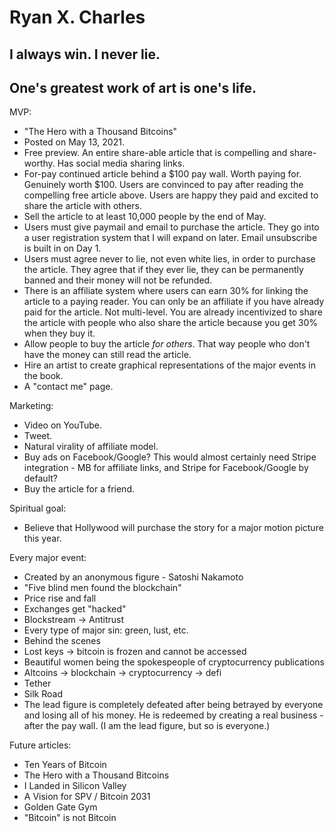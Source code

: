 Ryan X. Charles
===============

I always win. I never lie.
--------------------------

One's greatest work of art is one's life.
-----------------------------------------

MVP:
- "The Hero with a Thousand Bitcoins"
- Posted on May 13, 2021.
- Free preview. An entire share-able article that is compelling and
  share-worthy. Has social media sharing links.
- For-pay continued article behind a $100 pay wall. Worth paying for. Genuinely
  worth $100. Users are convinced to pay after reading the compelling free
  article above. Users are happy they paid and excited to share the article
  with others.
- Sell the article to at least 10,000 people by the end of May.
- Users must give paymail and email to purchase the article. They go into a
  user registration system that I will expand on later. Email unsubscribe is
  built in on Day 1.
- Users must agree never to lie, not even white lies, in order to purchase the
  article. They agree that if they ever lie, they can be permanently banned and
  their money will not be refunded.
- There is an affiliate system where users can earn 30% for linking the article
  to a paying reader. You can only be an affiliate if you have already paid for
  the article. Not multi-level. You are already incentivized to share the
  article with people who also share the article because you get 30% when they
  buy it.
- Allow people to buy the article *for others*. That way people who don't have
  the money can still read the article.
- Hire an artist to create graphical representations of the major events in the
  book.
- A "contact me" page.

Marketing:
- Video on YouTube.
- Tweet.
- Natural virality of affiliate model.
- Buy ads on Facebook/Google? This would almost certainly need Stripe
  integration - MB for affiliate links, and Stripe for Facebook/Google by
  default?
- Buy the article for a friend.

Spiritual goal:
- Believe that Hollywood will purchase the story for a major motion picture
  this year.

Every major event:
- Created by an anonymous figure - Satoshi Nakamoto
- "Five blind men found the blockchain"
- Price rise and fall
- Exchanges get "hacked"
- Blockstream -> Antitrust
- Every type of major sin: green, lust, etc.
- Behind the scenes
- Lost keys -> bitcoin is frozen and cannot be accessed
- Beautiful women being the spokespeople of cryptocurrency publications
- Altcoins -> blockchain -> cryptocurrency -> defi
- Tether
- Silk Road
- The lead figure is completely defeated after being betrayed by everyone and
  losing all of his money. He is redeemed by creating a real business - after
  the pay wall. (I am the lead figure, but so is everyone.)

Future articles:
- Ten Years of Bitcoin
- The Hero with a Thousand Bitcoins
- I Landed in Silicon Valley
- A Vision for SPV / Bitcoin 2031
- Golden Gate Gym
- "Bitcoin" is not Bitcoin
